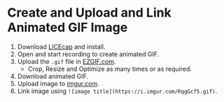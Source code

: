 # Create and Upload and Link Animated GIF Image

1. Download [LICEcap](http://www.cockos.com/licecap/) and install.
2. Open and start recording to create animated GIF.
3. Upload the `.gif` file in [EZGIF.com](http://ezgif.com/optimize).
   - Crop, Resize and Optimize as many times or as required.
4. Download animated GIF.
5. Upload image to [imgur.com](http://imgur.com).
6. Link image using `![image title](https://i.imgur.com/RqgGcf5.gif)`.
